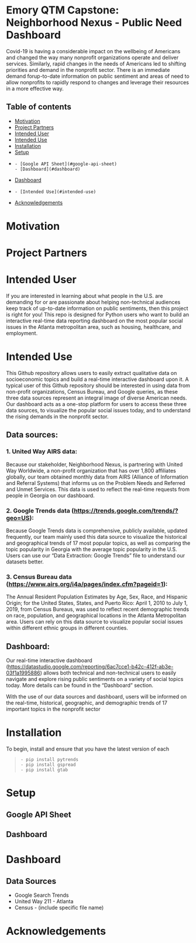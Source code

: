 # Emory QTM Capstone: Neighborhood Nexus - Public Need Dashboard
Covid-19 is having a considerable impact on the wellbeing of Americans and changed the way many nonprofit organizations operate and deliver services. Similarly, rapid changes in the needs of Americans led to shifting priorities and demand in the nonprofit sector. There is an immediate demand forup-to-date information on public sentiment and areas of need to allow nonprofits to rapidly respond to changes and leverage their resources in a more effective way.


## Table of contents
- [Motivation](#motivation)
- [Project Partners](#project-partners)
- [Intended User](#intended-user)
- [Intended Use](#intended-use)
- [Installation](#installation)
- [Setup](#setup)
- 
      - [Google API Sheet](#google-api-sheet)
      - [Dashboard](#dashboard)
- [Dashboard](#dashboard)
- 
      - [Intended Use](#intended-use)
- [Acknowledgements](#acknowledgements)


# Motivation


# Project Partners


# Intended User

If you are interested in learning about what people in the U.S. are demanding for or are passionate about helping non-technical audiences keep track of up-to-date information on public sentiments, then this project is right for you! This repo is designed for Python users who want to build an interactive real-time data reporting dashboard on the most popular social issues in the Atlanta metropolitan area, such as housing, healthcare, and employment. 

# Intended Use

This Github repository allows users to easily extract qualitative data on socioeconomic topics and build a real-time interactive dashboard upon it. A typical user of this Github repository should be interested in using data from non-profit organizations, Census Bureau, and Google queries, as these three data sources represent an integral image of diverse American needs. Our dashboard acts as a one-stop platform for users to access these three data sources, to visualize the popular social issues today, and to understand the rising demands in the nonprofit sector.  

## Data sources:

### 1. United Way AIRS data:
Because our stakeholder, Neighborhood Nexus, is partnering with United Way Worldwide, a non-profit organization that has over 1,800 affiliates globally, our team obtained monthly data from AIRS (Alliance of Information and Referral Systems) that informs us on the Problem Needs and Referred and Unmet Services. This data is used to reflect the real-time requests from people in Georgia on our dashboard. 

### 2. Google Trends data (https://trends.google.com/trends/?geo=US):
Because Google Trends data is comprehensive, publicly available, updated frequently, our team mainly used this data source to visualize the historical and geographical trends of 17 most popular topics, as well as comparing the topic popularity in Georgia with the average topic popularity in the U.S. Users can use our “Data Extraction: Google Trends” file to understand our datasets better.

### 3. Census Bureau data (https://www.airs.org/i4a/pages/index.cfm?pageid=1): 
The Annual Resident Population Estimates by Age, Sex, Race, and Hispanic Origin; for the United States, States, and Puerto Rico: April 1, 2010 to July 1, 2019, from Census Bureaus, was used to reflect recent demographic trends on race, population, and geographical locations in the Atlanta Metropolitan area. Users can rely on this data source to visualize popular social issues within different ethnic groups in different counties. 

## Dashboard:
Our real-time interactive dashboard (https://datastudio.google.com/reporting/6ac7cce1-b42c-412f-ab3e-03f1a1995886) allows both technical and non-technical users to easily navigate and explore rising public sentiments on a variety of social topics today. More details can be found in the “Dashboard” section. 

With the use of our data sources and dashboard, users will be informed on the real-time, historical, geographic, and demographic trends of 17 important topics in the nonprofit sector


# Installation 

To begin, install and ensure that you have the latest version of each
>     - pip install pytrends
>     - pip install gspread
>     - pip install gtab

# Setup


## Google API Sheet

## Dashboard 

# Dashboard

## Data Sources
* Google Search Trends 
* United Way 211 - Atlanta 
* Census - (include specific file name)

# Acknowledgements
